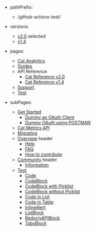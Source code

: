 - pathPrefix:
    - /github-actions-test/

- versions:
    - [v2.0](index.md) selected
    - [v1.4](https://github.com/AdobeDocs/dev-site)

- pages:
    - [Cat Analytics](index.md)
    - [Guides](guides/index.md)
    - API Reference
        - [Cat Reference v2.0](api/index.md)
        - [Cat Reference v1.4](api/1-4.md)
    - [Support](support/index.md)
    - [Test](test/index.md)

- subPages:
    - [Get Started](/guides/index.md)
        - [Dummy an OAuth Client](/guides/dummy_oauth_client/index.md)
        - [Dummy OAuth using POSTMAN](guides/dummy_using_postman/index.md)
    - [Cat Metrics API](guides/dummy_metrics_api/index.md)
    - [Migrating](guides/migrating/index.md)
    - [Overview](support/index.md) header
        - [Help](support/index.md)
        - [FAQ](support/FAQ/index.md)
        - [How to contribute](support/contribute/index.md)
    - [Community](support/community/index.md) header
        - [Information](support/community/index.md)
    - [Test](test/code.md)
        - [Code](test/code.md)
        - [CodeBlock](test/code-block.md)
        - [CodeBlock with Picklist](test/code-block-with-picklist.md)
        - [CodeBlock without Picklist](test/code-block-without-picklist.md)
        - [Code in List](test/code-in-list.md)
        - [Code in Table](test/code-in-table.md)
        - [InlineAlert](test/inline-alert.md)
        - [ListBlock](test/list-block.md)
        - [RedoclyAPIBlock](test/redocly-api-block.md)
        - [TabsBlock](test/tabs-block.md)
